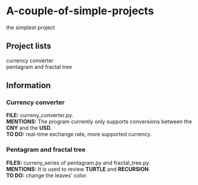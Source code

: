 # A-couple-of-simple-projects
the simplest project

## Project lists
currency converter\
pentagram and fractal tree

## Information
### Currency converter
__FILE:__ curreny_converter.py.\
__MENTIONS:__ The program currently only supports conversions between the __CNY__ and the __USD__.\
__TO DO:__ real-time exchange rate, more supported currency.

### Pentagram and fractal tree
__FILES:__ curreny_series of pentagram.py and fractal_tree.py.\
__MENTIONS:__ It is used to review __TURTLE__ and __RECURSION__.\
__TO DO:__ change the leaves' color.
